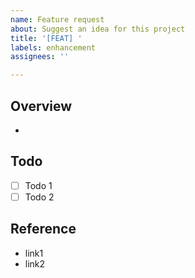 ```yaml
---
name: Feature request
about: Suggest an idea for this project
title: '[FEAT] '
labels: enhancement
assignees: ''

---
```


## Overview
-

## Todo
- [ ] Todo 1
- [ ] Todo 2

## Reference
- link1
- link2
